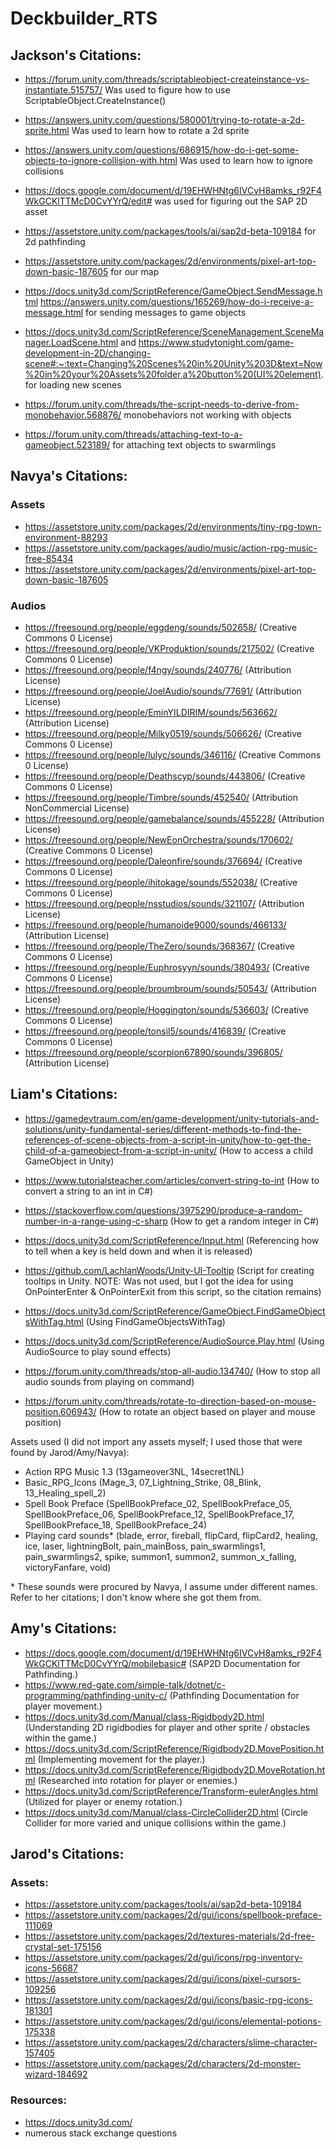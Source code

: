 # Deckbuilder_RTS

## Jackson's Citations: ##

- https://forum.unity.com/threads/scriptableobject-createinstance-vs-instantiate.515757/ Was used to figure how to use ScriptableObject.CreateInstance()

- https://answers.unity.com/questions/580001/trying-to-rotate-a-2d-sprite.html Was used to learn how to rotate a 2d sprite

- https://answers.unity.com/questions/686915/how-do-i-get-some-objects-to-ignore-collision-with.html Was used to learn how to ignore collisions

- https://docs.google.com/document/d/19EHWHNtg6IVCvH8amks_r92F4WkGCKlTTMcD0CvYYrQ/edit# was used for figuring out the SAP 2D asset

- https://assetstore.unity.com/packages/tools/ai/sap2d-beta-109184 for 2d pathfinding

- https://assetstore.unity.com/packages/2d/environments/pixel-art-top-down-basic-187605 for our map

- https://docs.unity3d.com/ScriptReference/GameObject.SendMessage.html https://answers.unity.com/questions/165269/how-do-i-receive-a-message.html for sending messages to game objects

- https://docs.unity3d.com/ScriptReference/SceneManagement.SceneManager.LoadScene.html and https://www.studytonight.com/game-development-in-2D/changing-scene#:~:text=Changing%20Scenes%20in%20Unity%203D&text=Now%20in%20your%20Assets%20folder,a%20button%20(UI%20element). for loading new scenes

- https://forum.unity.com/threads/the-script-needs-to-derive-from-monobehavior.568876/ monobehaviors not working with objects

- https://forum.unity.com/threads/attaching-text-to-a-gameobject.523189/ for attaching text objects to swarmlings


## Navya's Citations: ##

### Assets ###
- https://assetstore.unity.com/packages/2d/environments/tiny-rpg-town-environment-88293
- https://assetstore.unity.com/packages/audio/music/action-rpg-music-free-85434
- https://assetstore.unity.com/packages/2d/environments/pixel-art-top-down-basic-187605

### Audios ###
- https://freesound.org/people/eggdeng/sounds/502658/
(Creative Commons 0 License)
- https://freesound.org/people/VKProduktion/sounds/217502/
(Creative Commons 0 License)
- https://freesound.org/people/f4ngy/sounds/240776/
(Attribution License)
- https://freesound.org/people/JoelAudio/sounds/77691/
(Attribution License)
- https://freesound.org/people/EminYILDIRIM/sounds/563662/
(Attribution License)
- https://freesound.org/people/Milky0519/sounds/506626/
(Creative Commons 0 License)
- https://freesound.org/people/lulyc/sounds/346116/
(Creative Commons 0 License)
- https://freesound.org/people/Deathscyp/sounds/443806/
(Creative Commons 0 License)
- https://freesound.org/people/Timbre/sounds/452540/
(Attribution NonCommercial License)
- https://freesound.org/people/gamebalance/sounds/455228/
(Attribution License)
- https://freesound.org/people/NewEonOrchestra/sounds/170602/
(Creative Commons 0 License)
- https://freesound.org/people/Daleonfire/sounds/376694/
(Creative Commons 0 License)
- https://freesound.org/people/ihitokage/sounds/552038/
(Creative Commons 0 License)
- https://freesound.org/people/nsstudios/sounds/321107/
(Attribution License)
- https://freesound.org/people/humanoide9000/sounds/466133/
(Attribution License)
- https://freesound.org/people/TheZero/sounds/368367/
(Creative Commons 0 License)
- https://freesound.org/people/Euphrosyyn/sounds/380493/
(Creative Commons 0 License)
- https://freesound.org/people/broumbroum/sounds/50543/
(Attribution License)
- https://freesound.org/people/Hoggington/sounds/536603/
(Creative Commons 0 License)
- https://freesound.org/people/tonsil5/sounds/416839/
(Creative Commons 0 License)
- https://freesound.org/people/scorpion67890/sounds/396805/
(Attribution License)


## Liam's Citations: ##

- https://gamedevtraum.com/en/game-development/unity-tutorials-and-solutions/unity-fundamental-series/different-methods-to-find-the-references-of-scene-objects-from-a-script-in-unity/how-to-get-the-child-of-a-gameobject-from-a-script-in-unity/
(How to access a child GameObject in Unity)

- https://www.tutorialsteacher.com/articles/convert-string-to-int
(How to convert a string to an int in C#)

- https://stackoverflow.com/questions/3975290/produce-a-random-number-in-a-range-using-c-sharp
(How to get a random integer in C#)

- https://docs.unity3d.com/ScriptReference/Input.html
(Referencing how to tell when a key is held down and when it is released)

- https://github.com/LachlanWoods/Unity-UI-Tooltip
(Script for creating tooltips in Unity. NOTE: Was not used, but I got the idea for using OnPointerEnter & OnPointerExit from this script, so the citation remains)

- https://docs.unity3d.com/ScriptReference/GameObject.FindGameObjectsWithTag.html
(Using FindGameObjectsWithTag)

- https://docs.unity3d.com/ScriptReference/AudioSource.Play.html
(Using AudioSource to play sound effects)

- https://forum.unity.com/threads/stop-all-audio.134740/
(How to stop all audio sounds from playing on command)

- https://forum.unity.com/threads/rotate-to-direction-based-on-mouse-position.606943/
(How to rotate an object based on player and mouse position)

Assets used (I did not import any assets myself; I used those that were found by Jarod/Amy/Navya):

- Action RPG Music 1.3 (13gameover3NL, 14secret1NL)
- Basic_RPG_Icons (Mage_3, 07_Lightning_Strike, 08_Blink, 13_Healing_spell_2)
- Spell Book Preface (SpellBookPreface_02, SpellBookPreface_05, SpellBookPreface_06, SpellBookPreface_12, SpellBookPreface_17, SpellBookPreface_18, SpellBookPreface_24)
- Playing card sounds\* (blade, error, fireball, flipCard, flipCard2, healing, ice, laser, lightningBolt, pain_mainBoss, pain_swarmlings1, pain_swarmlings2, spike, summon1, summon2, summon_x_falling, victoryFanfare, void)

\* These sounds were procured by Navya, I assume under different names. Refer to her citations; I don't know where she got them from.


## Amy's Citations: ##

- https://docs.google.com/document/d/19EHWHNtg6IVCvH8amks_r92F4WkGCKlTTMcD0CvYYrQ/mobilebasic# (SAP2D Documentation for Pathfinding.)
- https://www.red-gate.com/simple-talk/dotnet/c-programming/pathfinding-unity-c/  (Pathfinding Documentation for player movement.)
- https://docs.unity3d.com/Manual/class-Rigidbody2D.html (Understanding 2D rigidbodies for player and other sprite / obstacles within the game.)
- https://docs.unity3d.com/ScriptReference/Rigidbody2D.MovePosition.html (Implementing movement for the player.)
- https://docs.unity3d.com/ScriptReference/Rigidbody2D.MoveRotation.html (Researched into rotation for player or enemies.)
- https://docs.unity3d.com/ScriptReference/Transform-eulerAngles.html (Utilized for player or enemy rotation.)
- https://docs.unity3d.com/Manual/class-CircleCollider2D.html (Circle Collider for more varied and unique collisions within the game.)

## Jarod's Citations: ##

### Assets: ###
- https://assetstore.unity.com/packages/tools/ai/sap2d-beta-109184
- https://assetstore.unity.com/packages/2d/gui/icons/spellbook-preface-111069
- https://assetstore.unity.com/packages/2d/textures-materials/2d-free-crystal-set-175156
- https://assetstore.unity.com/packages/2d/gui/icons/rpg-inventory-icons-56687
- https://assetstore.unity.com/packages/2d/gui/icons/pixel-cursors-109256
- https://assetstore.unity.com/packages/2d/gui/icons/basic-rpg-icons-181301
- https://assetstore.unity.com/packages/2d/gui/icons/elemental-potions-175338
- https://assetstore.unity.com/packages/2d/characters/slime-character-157405
- https://assetstore.unity.com/packages/2d/characters/2d-monster-wizard-184692

### Resources: ###
- https://docs.unity3d.com/
- numerous stack exchange questions
